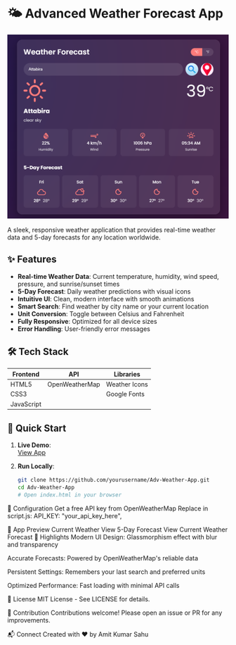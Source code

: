 # 🌤️ Advanced Weather Forecast App

![Weather App Preview](images/screenshot.png) <!-- Replace with actual screenshot file -->

A sleek, responsive weather application that provides real-time weather data and 5-day forecasts for any location worldwide.

## ✨ Features

- **Real-time Weather Data**: Current temperature, humidity, wind speed, pressure, and sunrise/sunset times
- **5-Day Forecast**: Daily weather predictions with visual icons
- **Intuitive UI**: Clean, modern interface with smooth animations
- **Smart Search**: Find weather by city name or your current location
- **Unit Conversion**: Toggle between Celsius and Fahrenheit
- **Fully Responsive**: Optimized for all device sizes
- **Error Handling**: User-friendly error messages

## 🛠️ Tech Stack

| Frontend       | API            | Libraries       |
|----------------|----------------|-----------------|
| HTML5          | OpenWeatherMap | Weather Icons   |
| CSS3           |                | Google Fonts    |
| JavaScript     |                |                 |

## 🚀 Quick Start

1. **Live Demo**:  
   [View App](https://yourusername.github.io/Adv-Weather-App/)

2. **Run Locally**:
   ```bash
   git clone https://github.com/yourusername/Adv-Weather-App.git
   cd Adv-Weather-App
   # Open index.html in your browser

🔧 Configuration
    Get a free API key from OpenWeatherMap
    Replace in script.js:
          API_KEY: "your_api_key_here",

📸 App Preview
Current Weather View	5-Day Forecast View
Current Weather	Forecast
🌟 Highlights
Modern UI Design: Glassmorphism effect with blur and transparency

Accurate Forecasts: Powered by OpenWeatherMap's reliable data

Persistent Settings: Remembers your last search and preferred units

Optimized Performance: Fast loading with minimal API calls

📜 License
MIT License - See LICENSE for details.

🙌 Contribution
Contributions welcome! Please open an issue or PR for any improvements.

📬 Connect
Created with ❤️ by Amit Kumar Sahu
